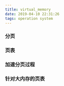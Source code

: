 ```yaml
---
title: virtual_memory
date: 2019-04-10 22:31:26
tags: operation system
---
```

### 分页
### 页表
### 加速分页过程
### 针对大内存的页表